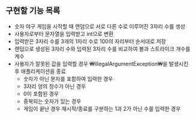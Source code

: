 ## 구현할 기능 목록
- 숫자 야구 게임을 시작할 때 랜덤으로 서로 다른 수로 이루어진 3자리 수를 생성
- 사용자로부터 문자열을 입력받고 int으로 변환
- 입력받은 3자리 수를 3개의 1자리 수로 100의 자리부터 순서대로 저장
- 랜덤으로 생성된 3자리 수와 입력된 3자리 수를 비교하여 볼과 스트라이크 개수를 계수
- 사용자가 잘못된 값을 입력할 경우 ₩IllegalArgumentException₩을 발생시킨 후 애플리케이션을 종료
    - 숫자가 아닌 문자를 포함하여 입력한 경우
    - 3자리 양의 정수가 아닌 경우
    - 0이 포함된 경우
    - 중복되는 숫자가 있는 경우
    - 게임이 끝난 경우 재시작/종료를 구분하는 1과 2가 아닌 수를 입력한 경우 